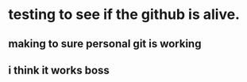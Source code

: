 # testing to see if the github is alive.

## making to sure personal git is working

## i think it works boss